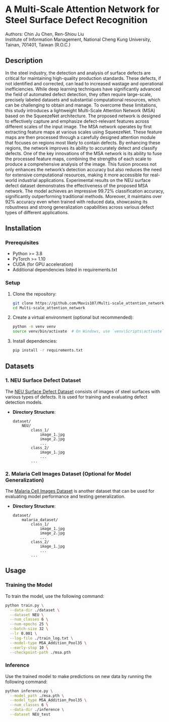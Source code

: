 # A Multi-Scale Attention Network for Steel Surface Defect Recognition
Authors: Chin Ju Chen, Ren-Shiou Liu  
Institute of Information Management, National Cheng Kung University, Tainan, 701401, Taiwan (R.O.C.)


## Description

In the steel industry, the detection and analysis of surface defects are critical for maintaining high-quality production standards. These defects, if not identified and corrected, can lead to increased wastage and operational inefficiencies. While deep learning techniques have significantly advanced the field of automated defect detection, they often require large-scale, precisely labeled datasets and substantial computational resources, which can be challenging to obtain and manage. To overcome these limitations, this study introduces a lightweight Multi-Scale Attention Network (MSA) based on the  SqueezeNet architecture. The proposed network is designed to effectively capture and emphasize defect-relevant features across different scales of the input image. The MSA network operates by first extracting feature maps at various scales using SqueezeNet. These feature maps are then processed through a carefully designed attention module that focuses on regions most likely to contain defects. By enhancing these regions, the network improves its ability to accurately detect and classify defects. One of the key innovations of the MSA network is its ability to fuse the processed feature maps, combining the strengths of each scale to produce a comprehensive analysis of the image. This fusion process not only enhances the network’s detection accuracy but also reduces the need for extensive computational resources, making it more accessible for real-world industrial applications. Experimental results on the NEU surface defect dataset demonstrates the effectiveness of the proposed MSA network. The model achieves an impressive 99.72\% classification accuracy, significantly outperforming traditional methods. Moreover, it maintains over 92\% accuracy even when trained with reduced data, showcasing its robustness and strong generalization capabilities across various defect types of different applications.

## Installation

### Prerequisites

- Python >= 3.8
- PyTorch >= 1.10
- CUDA (for GPU acceleration)
- Additional dependencies listed in requirements.txt

### Setup

1. Clone the repository:
    ```bash
    git clone https://github.com/Mavis107/Multi-scale_attention_network.git
    cd Multi-scale_attention_network
    ```

2. Create a virtual environment (optional but recommended):
    ```bash
    python -m venv venv
    source venv/bin/activate  # On Windows, use `venv\Scripts\activate`
    ```

3. Install dependencies:
    ```bash
    pip install -r requirements.txt
    ```

## Datasets

### 1. **NEU Surface Defect Dataset**

The [NEU Surface Defect Dataset](https://www.kaggle.com/datasets/kaustubhdikshit/neu-surface-defect-database) consists of images of steel surfaces with various types of defects. It is used for training and evaluating defect detection models.

- **Directory Structure**:
    ```
    dataset/
        NEU/
            class_1/
                image_1.jpg
                image_2.jpg
                ...
            class_2/
                image_1.jpg
                ...
            ...
    ```

### 2. **Malaria Cell Images Dataset (Optional for Model Generalization)**

The [Malaria Cell Images Dataset](https://www.kaggle.com/datasets/iarunava/cell-images-for-detecting-malaria) is another dataset that can be used for evaluating model performance and testing generalization.

- **Directory Structure**:
    ```
    dataset/
        malaria_dataset/
            class_1/
                image_1.jpg
                image_2.jpg
                ...
            class_2/
                image_1.jpg
                ...
            ...
    ```

## Usage

### Training the Model
To train the model, use the following command:
```bash
python train.py \
  --data-dir ./dataset \
  --dataset NEU \
  --num_classes 6 \
  --num-epochs 25 \
  --batch-size 32 \
  --lr 0.001 \
  --log-file ./train_log.txt \
  --model-type MSA_Addition_Pool35 \
  --early-stop 10 \
  --checkpoint-path ./msa.pth
```



### Inference
Use the trained model to make predictions on new data by running the following command:

```bash
python inference.py \
  --model_path ./msa.pth \
  --model_type MSA_Addition_Pool35 \
  --num_classes 6 \
  --data-dir ./inference \
  --dataset NEU_test
```


